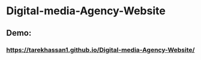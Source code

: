 # Digital-media-Agency-Website
## Demo: 
### https://tarekhassan1.github.io/Digital-media-Agency-Website/
